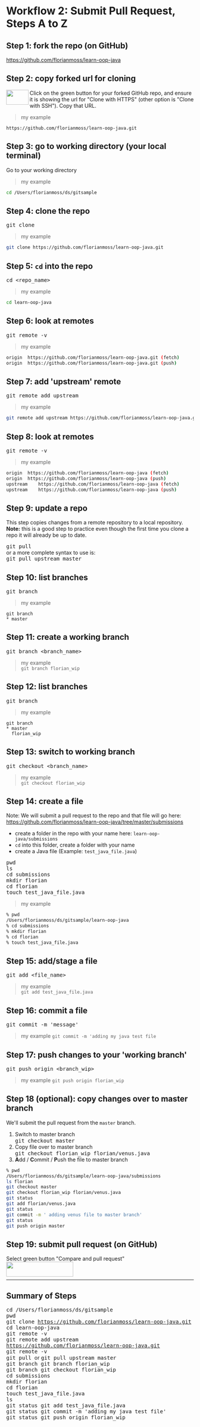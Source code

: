 # Workflow 2:  Submit Pull Request, Steps A to Z

## Step 1:  fork the repo (on GitHub)
https://github.com/florianmoss/learn-oop-java

## Step 2:  copy forked url for cloning 
<img src="../images/github_clone_button.png" align="left" height="40" width="60" >    
Click on the green button for your forked GitHub repo, and ensure it is showing the url for "Clone with HTTPS"  (other option is "Clone with SSH").  Copy that URL.    


  
    
    
>my example  
```text
https://github.com/florianmoss/learn-oop-java.git
```

## Step 3:  go to working directory (your local terminal)
Go to your working directory  
>my example
```bash
cd /Users/florianmoss/ds/gitsample
```

## Step 4:  clone the repo  
<kbd> git clone <url> </kbd> 
>my example
```bash
git clone https://github.com/florianmoss/learn-oop-java.git
```

## Step 5:  `cd` into the repo
<kbd> cd <repo_name> </kbd>
>my example
```bash
cd learn-oop-java
```

## Step 6:  look at remotes
<kbd> git remote -v </kbd>
>my example
```bash
origin	https://github.com/florianmoss/learn-oop-java.git (fetch)
origin	https://github.com/florianmoss/learn-oop-java.git (push)
```

## Step 7:  add 'upstream' remote
<kbd> git remote add upstream <url> </kbd>
>my example
```bash
git remote add upstream https://github.com/florianmoss/learn-oop-java.git
```

## Step 8:  look at remotes
<kbd> git remote -v </kbd>  
>my example
```bash
origin	https://github.com/florianmoss/learn-oop-java (fetch)
origin	https://github.com/florianmoss/learn-oop-java (push)
upstream	https://github.com/florianmoss/learn-oop-java (fetch)
upstream	https://github.com/florianmoss/learn-oop-java (push)
```

## Step 9:  update a repo
This step copies changes from a remote repository to a local repository.  
**Note:**  this is a good step to practice even though the first time you clone a repo it will already be up to date.   

<kbd> git pull </kbd>  
or a more complete syntax to use is:  
<kbd> git pull upstream master </kbd>  

## Step 10:  list branches
<kbd> git branch </kbd>  
>my example
```git
git branch
* master
```
 
## Step 11:  create a working branch
<kbd> git branch <branch_name> </kbd>
>my example  
`git branch florian_wip`

## Step 12:  list branches
<kbd> git branch </kbd>  
>my example
```git
git branch
* master
  florian_wip
```

## Step 13:  switch to working branch
<kbd> git checkout <branch_name> </kbd>  
>my example  
`git checkout florian_wip`

## Step 14:  create a file
Note:  We will submit a pull request to the repo and that file will go here:  https://github.com/florianmoss/learn-oop-java/tree/master/submissions  

- create a folder in the repo with your name here:  `learn-oop-java/submissions`
- `cd` into this folder, create a folder with your name
- create a Java file (Example:  `test_java_file.java`)

<kbd> pwd </kbd>  
<kbd> ls </kbd>  
<kbd> cd submissions </kbd>  
<kbd> mkdir florian </kbd>  
<kbd>  cd florian </kbd>  
<kbd>  touch test_java_file.java </kbd>  

>my example
```bash
% pwd
/Users/florianmoss/ds/gitsample/learn-oop-java
% cd submissions 
% mkdir florian
% cd florian
% touch test_java_file.java
```
    
## Step 15:  add/stage a file
<kbd> git add <file_name> </kbd>  
>my example  
`git add test_java_file.java`

## Step 16:  commit a file
<kbd> git commit -m 'message' </kbd>
>my example
 `git commit -m 'adding my java test file`
 
## Step 17:  push changes to your 'working branch'
<kbd> git push origin <branch_wip> </kbd>  
>my example
`git push origin florian_wip`

## Step 18 (optional):  copy changes over to master branch
We'll submit the pull request from the `master` branch.  
1. Switch to master branch  
<kbd> git checkout master </kbd>  
2. Copy file over to master branch  
<kbd> git checkout florian_wip florian/venus.java </kbd>  
3. **A**dd / **C**ommit / **P**ush the file to master branch
```bash
% pwd
/Users/florianmoss/ds/gitsample/learn-oop-java/submissions
ls florian
git checkout master
git checkout florian_wip florian/venus.java
git status
git add florian/venus.java
git status
git commit -m ' adding venus file to master branch'
git status
git push origin master
``` 


## Step 19:  submit pull request (on GitHub)

Select green button "Compare and pull request"  
<img src="../images/pull_request_button.png" align="left" height="40" width="180" >   <br> <br>

---

## Summary of Steps
<kbd> cd /Users/florianmoss/ds/gitsample </kbd>  
<kbd> pwd </kbd>   
<kbd> git clone https://github.com/florianmoss/learn-oop-java.git </kbd>  
<kbd> cd learn-oop-java </kbd>   
<kbd> git remote -v </kbd>  
<kbd> git remote add upstream https://github.com/florianmoss/learn-oop-java.git </kbd>  
<kbd> git remote -v </kbd>  
<kbd> git pull </kbd>  or <kbd> git pull upstream master </kbd>  
<kbd> git branch </kbd> <kbd> git branch florian_wip </kbd>  
<kbd> git branch </kbd> <kbd> git checkout florian_wip </kbd>  
<kbd> cd submissions </kbd>  
<kbd> mkdir florian </kbd>  
<kbd>  cd florian </kbd>  
<kbd>  touch test_java_file.java </kbd>  
<kbd>  ls </kbd>  
<kbd>  git status </kbd> <kbd>  git add test_java_file.java  </kbd>  		  
<kbd>  git status </kbd> <kbd>  git commit -m 'adding my java test file' </kbd>  		  
<kbd>  git status </kbd> <kbd>  git push origin florian_wip </kbd> 
